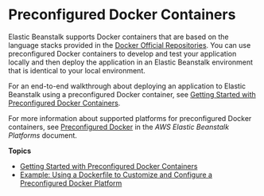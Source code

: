 # Preconfigured Docker Containers<a name="create_deploy_dockerpreconfig"></a>

Elastic Beanstalk supports Docker containers that are based on the language stacks provided in the [Docker Official Repositories](https://hub.docker.com/explore/)\. You can use preconfigured Docker containers to develop and test your application locally and then deploy the application in an Elastic Beanstalk environment that is identical to your local environment\.

For an end\-to\-end walkthrough about deploying an application to Elastic Beanstalk using a preconfigured Docker container, see [Getting Started with Preconfigured Docker Containers](create_deploy_dockerpreconfig.walkthrough.md)\.

For more information about supported platforms for preconfigured Docker containers, see [Preconfigured Docker](https://docs.aws.amazon.com/elasticbeanstalk/latest/platforms/platforms-supported.html#platforms-supported.dockerpreconfig) in the *AWS Elastic Beanstalk Platforms* document\.

**Topics**
+ [Getting Started with Preconfigured Docker Containers](create_deploy_dockerpreconfig.walkthrough.md)
+ [Example: Using a Dockerfile to Customize and Configure a Preconfigured Docker Platform](create_deploy_dockerpreconfig.dockerfile.md)